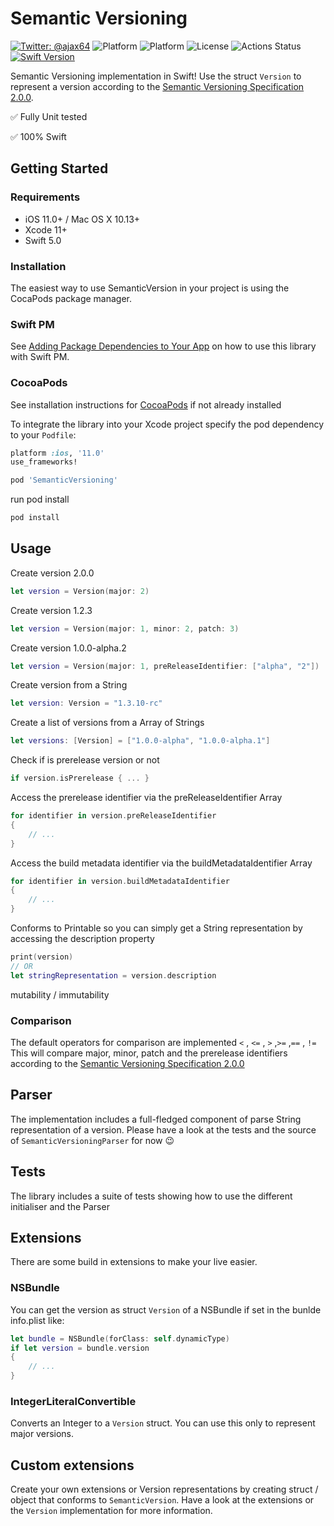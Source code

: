 # Semantic Versioning
[![Twitter: @ajax64](https://img.shields.io/badge/Author-Alexander%20Ney-00B893.svg)](https://twitter.com/ajax64)
![Platform](https://img.shields.io/cocoapods/v/SemanticVersioning.svg)
![Platform](https://img.shields.io/cocoapods/p/SemanticVersioning.svg)
![License](https://img.shields.io/cocoapods/l/SemanticVersioning.svg)
![Actions Status](https://github.com/AlexanderNey/SemanticVersioning/workflows/.github/workflows/main.yml/badge.svg)
[![Swift Version](https://img.shields.io/badge/Swift-5.2-F16D39.svg?style=flat)](https://developer.apple.com/swift)


Semantic Versioning implementation in Swift!
Use the struct `Version` to represent a version according to the [Semantic Versioning Specification 2.0.0](http://semver.org/spec/v2.0.0.html).


✅ Fully Unit tested

✅ 100% Swift


## Getting Started

### Requirements

- iOS 11.0+ / Mac OS X 10.13+
- Xcode 11+
- Swift 5.0

### Installation
The easiest way to use SemanticVersion in your project is using the CocaPods package manager.


### Swift PM
See [Adding Package Dependencies to Your App](https://developer.apple.com/documentation/xcode/adding_package_dependencies_to_your_app) on how to use this library with Swift PM.

### CocoaPods
See installation instructions for [CocoaPods](http://cocoapods.org) if not already installed

To integrate the library into your Xcode project specify the pod dependency to your `Podfile`:

```ruby
platform :ios, '11.0'
use_frameworks!

pod 'SemanticVersioning'
```

run pod install

```bash
pod install
```

## Usage

Create version 2.0.0

```Swift
let version = Version(major: 2)
```

Create version 1.2.3

```Swift
let version = Version(major: 1, minor: 2, patch: 3)
```

Create version 1.0.0-alpha.2

```Swift
let version = Version(major: 1, preReleaseIdentifier: ["alpha", "2"])
```

Create version from a String

```Swift
let version: Version = "1.3.10-rc"
```

Create a list of versions from a Array of Strings

```Swift
let versions: [Version] = ["1.0.0-alpha", "1.0.0-alpha.1"]
```

Check if is prerelease version or not

```Swift
if version.isPrerelease { ... }
```

Access the prerelease identifier via the preReleaseIdentifier Array

```Swift
for identifier in version.preReleaseIdentifier
{
    // ...
}
```

Access the build metadata identifier via the buildMetadataIdentifier Array

```Swift
for identifier in version.buildMetadataIdentifier
{
    // ...
}
```

Conforms to Printable so you can simply get a String representation by accessing the description property

```Swift
print(version)
// OR
let stringRepresentation = version.description
```

mutability / immutability


### Comparison

The default operators for comparison are implemented
`<` , `<=` , `>` ,`>=` ,`==` , `!=`
This will compare major, minor, patch and the prerelease identifiers according to the [Semantic Versioning Specification 2.0.0](http://semver.org/spec/v2.0.0.html)


## Parser

The implementation includes a full-fledged component of parse String representation of a version. Please have a look at the tests and the source of `SemanticVersioningParser` for now 😉

## Tests

The library includes a suite of tests showing how to use the different initialiser and the Parser

## Extensions

There are some build in extensions to make your live easier.


### NSBundle

You can get the version as struct `Version` of a NSBundle if set in the bunlde info.plist like:

```Swift
let bundle = NSBundle(forClass: self.dynamicType)
if let version = bundle.version
{
	// ...
}
```

### IntegerLiteralConvertible

Converts an Integer to a `Version` struct. You can use this only to represent major versions.


## Custom extensions

Create your own extensions or Version representations by creating struct / object that conforms to `SemanticVersion`. Have a look at the extensions or the `Version` implementation for more information.
